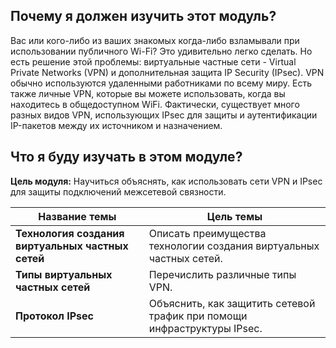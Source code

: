 <!-- 8.0.1 -->
## Почему я должен изучить этот модуль?

Вас или кого-либо из ваших знакомых когда-либо взламывали при использовании публичного Wi-Fi? Это удивительно легко сделать. Но есть решение этой проблемы: виртуальные частные сети - Virtual Private Networks (VPN) и дополнительная защита IP Security (IPsec). VPN обычно используются удаленными работниками по всему миру. Есть также личные VPN, которые вы можете использовать, когда вы находитесь в общедоступном WiFi. Фактически, существует много разных видов VPN, использующих IPsec для защиты и аутентификации IP-пакетов между их источником и назначением.

<!-- 8.0.2 -->
## Что я буду изучать в этом модуле?

**Цель модуля:** Научиться объяснять, как использовать сети VPN и IPsec для защиты подключений межсетевой связности.

| Название темы | Цель темы |
| --- | --- |
| **Технология создания виртуальных частных сетей** | Описать преимущества технологии создания виртуальных частных сетей. |
| **Типы виртуальных частных сетей** | Перечислить различные типы VPN. |
| **Протокол IPsec** | Объяснить, как защитить сетевой трафик при помощи инфраструктуры IPsec. |


